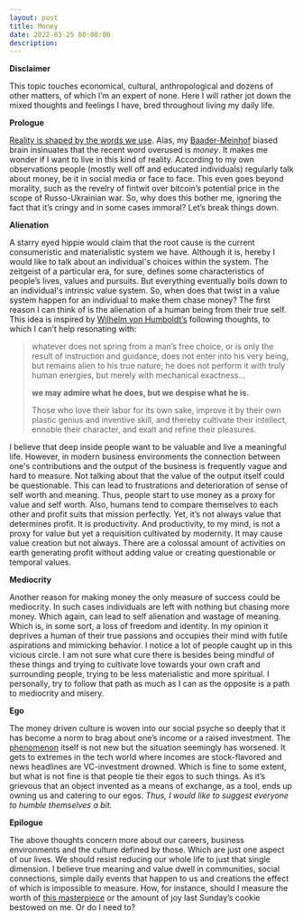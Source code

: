 ```yaml
---
layout: post
title: Money
date: 2022-03-25 00:00:00
description: 
---
```


**Disclaimer**

This topic touches economical, cultural, anthropological and dozens of other matters, of which I’m an expert of none. Here I will rather jot down the mixed thoughts and feelings I have, bred throughout living my daily life. 



**Prologue**


[Reality is shaped by the words we use](https://en.wikipedia.org/wiki/Ludwig_Wittgenstein). Alas, my [Baader-Meinhof](https://en.wikipedia.org/wiki/Frequency_illusion) biased brain insinuates that the recent word overused is _money_. It makes me wonder if I want to live in this kind of reality. According to my own observations people (mostly well off and educated individuals) regularly talk about money, be it in social media or face to face. This even goes beyond morality, such as the revelry of fintwit over bitcoin’s potential price in the scope of Russo-Ukrainian war. So, why does this bother me, ignoring the fact that it’s cringy and in some cases immoral? Let’s break things down.



**Alienation**


A starry eyed hippie would claim that the root cause is the current consumeristic and materialistic system we have. Although it is, hereby I would like to talk about an individual's choices within the system. The zeitgeist of a particular era, for sure, defines some characteristics of people’s lives, values and pursuits. But everything eventually boils down to an individual's intrinsic value system. So, when does that twist in a value system happen for an individual to make them chase money? The first reason I can think of is the alienation of a human being from their true self. This idea is inspired by  [Wilhelm von Humboldt’s](https://en.wikipedia.org/wiki/Wilhelm_von_Humboldt) following thoughts, to which I can’t help resonating with:
 
>whatever does not spring from a man’s free choice, or is only the result of instruction and guidance, does not enter into his very being, but remains alien to his true nature; he does not perform it with truly human energies, but merely with mechanical exactness…
> 
> **we may admire what he does, but we despise what he is.**
> 
>
>Those who love their labor for its own sake, improve it by their own plastic genius and inventive skill, and thereby cultivate their intellect, ennoble their character, and exalt and refine their pleasures.

I believe that deep inside people want to be valuable and live a meaningful life. However, in modern business environments the connection between one's contributions and the output of the business is frequently vague and hard to measure. Not talking about that the value of the output itself could be questionable. This can lead to frustrations and deterioration of sense of self worth and meaning. Thus, people start to use money as a proxy for value and self worth. Also, humans tend to compare themselves to each other and profit suits that mission perfectly. Yet, it’s not always value that determines profit. It is productivity. And productivity, to my  mind, is not a proxy for value but yet a requisition cultivated by modernity. It may cause value creation but not always. There are a colossal amount of activities on earth generating profit without adding value or creating questionable or temporal values. 


 
**Mediocrity**
 
Another reason for making money the only measure of success could be mediocrity. In such cases individuals are left with nothing but chasing more money. Which again, can lead to self alienation and wastage of meaning. Which is, in some sort, a loss of freedom and identity. In my opinion it deprives a human of their true passions and occupies their mind with futile aspirations and mimicking behavior. I notice a lot of people caught up in this vicious circle. I am not sure what cure there is besides being mindful of these things and trying to cultivate love towards your own craft and surrounding people, trying to be less materialistic and more spiritual. I personally, try to follow that path as much as I can as the opposite is a path to mediocrity and misery.  




**Ego**
 
The money driven culture is woven into our social psyche so deeply that it has become a norm to brag about one’s income or a raised investment. The [phenomenon](https://en.wikipedia.org/wiki/Yuppie) itself is not new but the situation seemingly has worsened. It gets to extremes in the tech world where incomes are stock-flavored and news headlines are VC-investment drowned. Which is fine to some extent, but what is not fine is that people tie their egos to such things. As it’s grievous that an object invented as a means of exchange, as a tool, ends up owning us and catering to our egos. _Thus, I would like to suggest everyone to humble themselves a bit._



**Epilogue**
 
The above thoughts concern more about our careers, business environments and the culture defined by those. Which are just one aspect of our lives. We should resist reducing our whole life to just that single dimension. I believe true meaning and value dwell in communities, social connections, simple daily events that happen to us and creations the effect of which is impossible to measure. How, for instance, should I measure the worth of [this masterpiece](https://www.youtube.com/watch?v=UokIoawK9wQ) or the amount of joy last Sunday’s cookie bestowed on me. Or do I need to?
